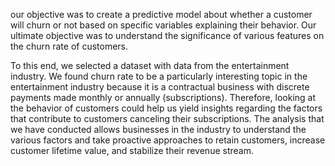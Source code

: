 our objective was to create a predictive model about whether a customer will churn or not based on specific variables explaining their behavior. Our ultimate objective was to understand the significance of various features on the churn rate of customers.

To this end, we selected a dataset with data from the entertainment industry. We found churn rate to be a particularly interesting topic in the entertainment industry because it is a contractual business with discrete payments made monthly or annually (subscriptions). Therefore, looking at the behavior of customers could help us yield insights regarding the factors that contribute to customers canceling their subscriptions. The analysis that we have conducted allows businesses in the industry to understand the various factors and take proactive approaches to retain customers, increase customer lifetime value, and stabilize their revenue stream.

